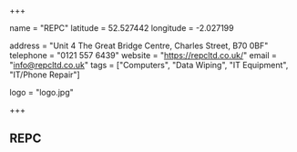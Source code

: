 +++

name = "REPC"
latitude = 52.527442
longitude =  -2.027199

address = "Unit 4 The Great Bridge Centre, Charles Street, B70 0BF"
telephone = "0121 557 6439"
website = "https://repcltd.co.uk/"
email = "info@repcltd.co.uk"
tags = ["Computers", "Data Wiping", "IT Equipment", "IT/Phone Repair"]

logo = "logo.jpg"

+++

## REPC
